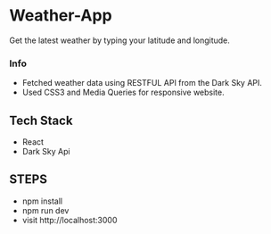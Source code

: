 # Weather-App
Get the latest weather by typing your latitude and longitude. 

### Info
* Fetched weather data using RESTFUL API from the Dark Sky API.
* Used CSS3 and Media Queries for responsive website.

## Tech Stack
* React
* Dark Sky Api

## STEPS
* npm install
* npm run dev
* visit http://localhost:3000
